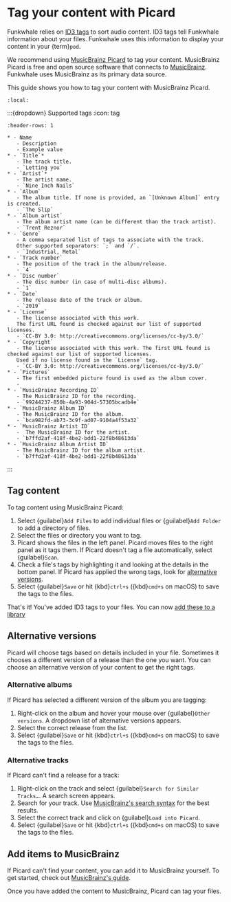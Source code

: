 # Tag your content with Picard

Funkwhale relies on [ID3 tags](https://id3.org/) to sort audio content. ID3 tags tell Funkwhale information about your files. Funkwhale uses this information to display your content in your {term}`pod`.

We recommend using [MusicBrainz Picard](https://picard.musicbrainz.org/) to tag your content. MusicBrainz Picard is free and open source software that connects to [MusicBrainz](https://musicbrainz.org). Funkwhale uses MusicBrainz as its primary data source.

This guide shows you how to tag your content with MusicBrainz Picard.

```{contents}
:local:
```

:::{dropdown} Supported tags
:icon: tag

```{list-table}
:header-rows: 1

* - Name
   - Description
   - Example value
* - `Title`*
   - The track title.
   - `Letting you`
* - `Artist`*
   - The artist name.
   - `Nine Inch Nails`
* - `Album`
   - The album title. If none is provided, an `[Unknown Album]` entry is created.
   - `The Slip`
* - `Album artist`
   - The album artist name (can be different than the track artist).
   - `Trent Reznor`
* - `Genre`
   - A comma separated list of tags to associate with the track.
   Other supported separators: `;` and `/`.
   - `Industrial, Metal`
* - `Track number`
   - The position of the track in the album/release.
   - `4`
* - `Disc number`
   - The disc number (in case of multi-disc albums).
   - `1`
* - `Date`
   - The release date of the track or album.
   - `2019`
* - `License`
   - The license associated with this work.
   The first URL found is checked against our list of supported licenses.
   - `CC-BY 3.0: http://creativecommons.org/licenses/cc-by/3.0/`
* - `Copyright`
   - The license associated with this work. The first URL found is checked against our list of supported licenses.
   Used if no license found in the `License` tag.
   - `CC-BY 3.0: http://creativecommons.org/licenses/cc-by/3.0/`
* - `Pictures`
   - The first embedded picture found is used as the album cover.
   -
* - `MusicBrainz Recording ID`
   - The MusicBrainz ID for the recording.
   - `99244237-850b-4a93-904d-57305bcadb4e`
* - `MusicBrainz Album ID`
   - The MusicBrainz ID for the album.
   - `bca982fd-ab73-3c9f-ad07-9104a4f53a32`
* - `MusicBrainz Artist ID`
   -  The MusicBrainz ID for the artist.
   - `b7ffd2af-418f-4be2-bdd1-22f8b48613da`
* - `MusicBrainz Album Artist ID`
   - The MusicBrainz ID for the album artist.
   - `b7ffd2af-418f-4be2-bdd1-22f8b48613da`

```

:::

## Tag content

To tag content using MusicBrainz Picard:

1. Select {guilabel}`Add Files` to add individual files or {guilabel}`Add Folder` to add a directory of files.
2. Select the files or directory you want to tag.
3. Picard shows the files in the left panel. Picard moves files to the right panel as it tags them. If Picard doesn't tag a file automatically, select {guilabel}`Scan`.
4. Check a file's tags by highlighting it and looking at the details in the bottom panel. If Picard has applied the wrong tags, look for [alternative versions](#alternative-versions).
5. Select {guilabel}`Save` or hit {kbd}`ctrl+s` ({kbd}`cmd+s` on macOS) to save the tags to the files.

That's it! You've added ID3 tags to your files. You can now [add these to a library](upload_content.md)

## Alternative versions

Picard will choose tags based on details included in your file. Sometimes it chooses a different version of a release than the one you want. You can choose an alternative version of your content to get the right tags.

### Alternative albums

If Picard has selected a different version of the album you are tagging:

1. Right-click on the album and hover your mouse over {guilabel}`Other versions`. A dropdown list of alternative versions appears.
2. Select the correct release from the list.
3. Select {guilabel}`Save` or hit {kbd}`ctrl+s` ({kbd}`cmd+s` on macOS) to save the tags to the files.

### Alternative tracks

If Picard can't find a release for a track:

1. Right-click on the track and select {guilabel}`Search for Similar Tracks…`. A search screen appears.
2. Search for your track. Use [MusicBrainz's search syntax](https://musicbrainz.org/doc/Indexed_Search_Syntax) for the best results.
3. Select the correct track and click on {guilabel}`Load into Picard`.
4. Select {guilabel}`Save` or hit {kbd}`ctrl+s` ({kbd}`cmd+s` on macOS) to save the tags to the files.

## Add items to MusicBrainz

If Picard can't find your content, you can add it to MusicBrainz yourself. To get started, check out [MusicBrainz's guide](https://musicbrainz.org/doc/How_to_Add_a_Release/).

Once you have added the content to MusicBrainz, Picard can tag your files.
